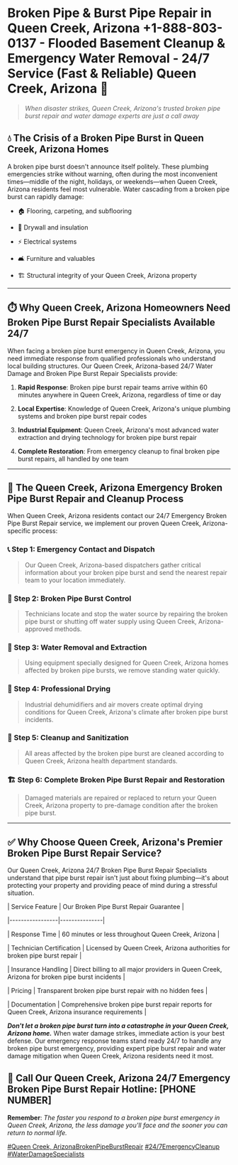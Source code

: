 # Broken Pipe & Burst Pipe Repair in Queen Creek, Arizona +1-888-803-0137 - Flooded Basement Cleanup & Emergency Water Removal - 24/7 Service (Fast & Reliable) Queen Creek, Arizona 🚨

> *When disaster strikes, Queen Creek, Arizona's trusted broken pipe burst repair and water damage experts are just a call away*

## 💧 The Crisis of a Broken Pipe Burst in Queen Creek, Arizona Homes

A broken pipe burst doesn't announce itself politely. These plumbing emergencies strike without warning, often during the most inconvenient times—middle of the night, holidays, or weekends—when Queen Creek, Arizona residents feel most vulnerable. Water cascading from a broken pipe burst can rapidly damage:

* 🏠 Flooring, carpeting, and subflooring
* 🧱 Drywall and insulation
* ⚡ Electrical systems
* 🛋️ Furniture and valuables
* 🏗️ Structural integrity of your Queen Creek, Arizona property

---

## ⏱️ Why Queen Creek, Arizona Homeowners Need Broken Pipe Burst Repair Specialists Available 24/7

When facing a broken pipe burst emergency in Queen Creek, Arizona, you need immediate response from qualified professionals who understand local building structures. Our Queen Creek, Arizona-based 24/7 Water Damage and Broken Pipe Burst Repair Specialists provide:

1. **Rapid Response**: Broken pipe burst repair teams arrive within 60 minutes anywhere in Queen Creek, Arizona, regardless of time or day
2. **Local Expertise**: Knowledge of Queen Creek, Arizona's unique plumbing systems and broken pipe burst repair codes
3. **Industrial Equipment**: Queen Creek, Arizona's most advanced water extraction and drying technology for broken pipe burst repair
4. **Complete Restoration**: From emergency cleanup to final broken pipe burst repairs, all handled by one team

---

## 🔧 The Queen Creek, Arizona Emergency Broken Pipe Burst Repair and Cleanup Process

When Queen Creek, Arizona residents contact our 24/7 Emergency Broken Pipe Burst Repair service, we implement our proven Queen Creek, Arizona-specific process:

### 📞 Step 1: Emergency Contact and Dispatch
> Our Queen Creek, Arizona-based dispatchers gather critical information about your broken pipe burst and send the nearest repair team to your location immediately.

### 🚿 Step 2: Broken Pipe Burst Control
> Technicians locate and stop the water source by repairing the broken pipe burst or shutting off water supply using Queen Creek, Arizona-approved methods.

### 🌊 Step 3: Water Removal and Extraction
> Using equipment specially designed for Queen Creek, Arizona homes affected by broken pipe bursts, we remove standing water quickly.

### 💨 Step 4: Professional Drying
> Industrial dehumidifiers and air movers create optimal drying conditions for Queen Creek, Arizona's climate after broken pipe burst incidents.

### 🧼 Step 5: Cleanup and Sanitization
> All areas affected by the broken pipe burst are cleaned according to Queen Creek, Arizona health department standards.

### 🏗️ Step 6: Complete Broken Pipe Burst Repair and Restoration
> Damaged materials are repaired or replaced to return your Queen Creek, Arizona property to pre-damage condition after the broken pipe burst.

---

## ✅ Why Choose Queen Creek, Arizona's Premier Broken Pipe Burst Repair Service?

Our Queen Creek, Arizona 24/7 Broken Pipe Burst Repair Specialists understand that pipe burst repair isn't just about fixing plumbing—it's about protecting your property and providing peace of mind during a stressful situation.

| Service Feature | Our Broken Pipe Burst Repair Guarantee |
|-----------------|---------------|
| Response Time | 60 minutes or less throughout Queen Creek, Arizona |
| Technician Certification | Licensed by Queen Creek, Arizona authorities for broken pipe burst repair |
| Insurance Handling | Direct billing to all major providers in Queen Creek, Arizona for broken pipe burst incidents |
| Pricing | Transparent broken pipe burst repair with no hidden fees |
| Documentation | Comprehensive broken pipe burst repair reports for Queen Creek, Arizona insurance requirements |

***Don't let a broken pipe burst turn into a catastrophe in your Queen Creek, Arizona home.*** When water damage strikes, immediate action is your best defense. Our emergency response teams stand ready 24/7 to handle any broken pipe burst emergency, providing expert pipe burst repair and water damage mitigation when Queen Creek, Arizona residents need it most.

## 📱 Call Our Queen Creek, Arizona 24/7 Emergency Broken Pipe Burst Repair Hotline: [PHONE NUMBER]

**Remember**: *The faster you respond to a broken pipe burst emergency in Queen Creek, Arizona, the less damage you'll face and the sooner you can return to normal life.*

[#Queen Creek, ArizonaBrokenPipeBurstRepair](#) [#24/7EmergencyCleanup](#) [#WaterDamageSpecialists](#)